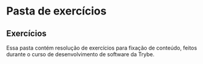 Pasta de exercícios 
=======

Exercícios 
-----------

Essa pasta contém resolução de exercícios para fixação de conteúdo, feitos durante o curso de desenvolvimento de software da Trybe.